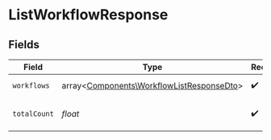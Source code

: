 # ListWorkflowResponse


## Fields

| Field                                                                                           | Type                                                                                            | Required                                                                                        | Description                                                                                     |
| ----------------------------------------------------------------------------------------------- | ----------------------------------------------------------------------------------------------- | ----------------------------------------------------------------------------------------------- | ----------------------------------------------------------------------------------------------- |
| `workflows`                                                                                     | array<[Components\WorkflowListResponseDto](../../Models/Components/WorkflowListResponseDto.md)> | :heavy_check_mark:                                                                              | List of workflows                                                                               |
| `totalCount`                                                                                    | *float*                                                                                         | :heavy_check_mark:                                                                              | Total number of workflows                                                                       |